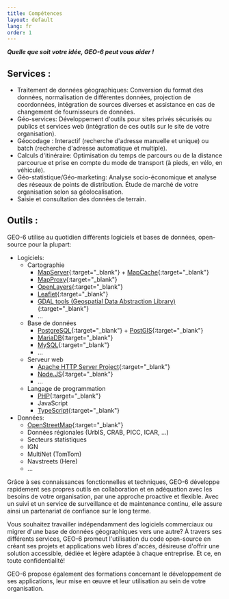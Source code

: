```yaml
---
title: Compétences
layout: default
lang: fr
order: 1
---
```


**_Quelle que soit votre idée, GEO-6 peut vous aider !_**

## Services :

- Traitement de données géographiques: Conversion du format des données, normalisation de différentes données, projection de coordonnées, intégration de sources diverses et assistance en cas de changement de fournisseurs de données.
- Géo-services: Développement d'outils pour sites privés sécurisés ou publics et services web (intégration de ces outils sur le site de votre organisation).
- Géocodage : Interactif (recherche d'adresse manuelle et unique) ou batch (recherche d'adresse automatique et multiple).
- Calculs d'itinéraire: Optimisation du temps de parcours ou de la distance parcourue et prise en compte du mode de transport (à pieds, en vélo, en véhicule).
- Géo-statistique/Géo-marketing: Analyse socio-économique et analyse des réseaux de points de distribution. Étude de marché de votre organisation selon sa géolocalisation.
- Saisie et consultation des données de terrain.

## Outils :

GEO-6 utilise au quotidien différents logiciels et bases de données, open-source pour la plupart:

- Logiciels:
  - Cartographie
    - [MapServer](https://mapserver.org/){:target="_blank"} + [MapCache](https://mapserver.org/mapcache/){:target="_blank"}
    - [MapProxy](https://mapproxy.org/){:target="_blank"}
    - [OpenLayers](https://openlayers.org/){:target="_blank"}
    - [Leaflet](https://leafletjs.com/){:target="_blank"}
    - [GDAL tools (Geospatial Data Abstraction Library)](http://gdal.org/){:target="_blank"}
    - ...
  - Base de données
    - [PostgreSQL](https://www.postgresql.org/){:target="_blank"} + [PostGIS](https://postgis.net/){:target="_blank"}
    - [MariaDB](https://mariadb.org/){:target="_blank"}
    - [MySQL](https://www.mysql.com/){:target="_blank"}
    - ...
  - Serveur web
    - [Apache HTTP Server Project](https://httpd.apache.org/){:target="_blank"}
    - [Node.JS](https://nodejs.org/){:target="_blank"}
    - ...
  - Langage de programmation
    - [PHP](https://www.php.net/){:target="_blank"}
    - JavaScript
    - [TypeScript](https://www.typescriptlang.org/){:target="_blank"}
- Données:
  - [OpenStreetMap](https://www.openstreetmap.org/){:target="_blank"}
  - Données régionales (UrbIS, CRAB, PICC, ICAR, ...)
  - Secteurs statistiques
  - IGN
  - MultiNet (TomTom)
  - Navstreets (Here)
  - ...

Grâce à ses connaissances fonctionnelles et techniques, GEO-6 développe rapidement ses propres outils en collaboration et en adéquation avec les besoins de votre organisation, par une approche proactive et flexible. Avec un suivi et un service de surveillance et de maintenance continu, elle assure ainsi un partenariat de confiance sur le long terme.

Vous souhaitez travailler indépendamment des logiciels commerciaux ou migrer d'une base de données géographiques vers une autre? À travers ses différents services, GEO-6 promeut l'utilisation du code open-source en créant ses projets et applications web libres d'accès, désireuse d'offrir une solution accessible, dédiée et légère adaptée à chaque entreprise. Et ce, en toute confidentialité!

GEO-6 propose également des formations concernant le développement de ses applications, leur mise en œuvre et leur utilisation au sein de votre organisation.
